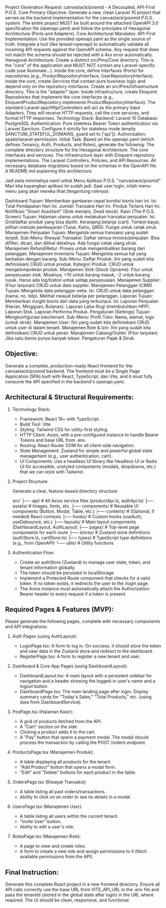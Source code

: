 Project Generation Request: canvastack/posmid - A Decoupled, API-First P.O.S. Core
Primary Objective:
Generate a new, clean Laravel 10 project that serves as the backend implementation for the canvastack/posmid P.O.S. system. The entire project MUST be built around the attached OpenAPI 3.0 specification file (openapi.yaml) and follow the principles of Hexagonal Architecture (Ports and Adapters).
Core Architectural Mandates:
API-First Implementation:
Use the provided openapi.yaml as the single source of truth.
Integrate a tool (like laravel-openapi) to automatically validate all incoming API requests against the OpenAPI schema. Any request that does not match the schema should be rejected with a 4xx error automatically.
Hexagonal Architecture:
Create a distinct src/Pms/Core directory. This is the "core" of the application and MUST NOT contain any Laravel-specific code (use Illuminate...).
Inside the core, define Interfaces (Ports) for repositories (e.g., ProductRepositoryInterface, UserRepositoryInterface).
Inside the core, create Services that contain pure business logic and depend only on the repository interfaces.
Create an src/Pms/Infrastructure directory. This is the "adapter" layer.
Inside infrastructure, create Eloquent Repositories that implement the core interfaces (e.g., EloquentProductRepository implements ProductRepositoryInterface).
The standard Laravel app/Http/Controllers will act as the primary Input Adapters. They will receive HTTP requests, call the core services, and format HTTP responses.
Technology Stack:
Backend: Laravel 10
Database: PostgreSQL
Authentication: Pure stateless Bearer Token authentication via Laravel Sanctum. Configure it strictly for stateless mode (empty SANCTUM_STATEFUL_DOMAINS, guard set to ['api']).
Authorization: spatie/laravel-permission.
Initial Task:
Based on the openapi.yaml (which defines Tenancy, Auth, Products, and Roles), generate the following:
The complete directory structure for the Hexagonal Architecture.
The core interfaces and services.
The infrastructure layer with Eloquent repository implementations.
The Laravel Controllers, Policies, and API Resources.
All necessary database migrations based on the schemas in the OpenAPI file.
A README.md explaining this architecture.


Jadi peta minimalnya nanti untuk Menu Aplikasi P.O.S. "canvastack/posmid"
Mari kita bayangkan aplikasi ini sudah jadi. Saat user login, inilah menu-menu yang akan mereka lihat (tergantung rolenya):

Dashboard Tujuan: Memberikan gambaran cepat kondisi bisnis hari ini. Isi: Total Pendapatan Hari Ini. Jumlah Transaksi Hari Ini. Produk Terlaris Hari Ini. Notifikasi "Smart Assistant" (Stok menipis, Dead stock).
Kasir (The P.O.S. Screen) Tujuan: Halaman utama untuk melakukan transaksi penjualan. Isi: Grid/daftar produk yang bisa dipilih. Keranjang belanja (cart). Tombol bayar, pilihan metode pembayaran (Tunai, Kartu, QRIS). Fungsi untuk cetak struk.
Manajemen Penjualan Tujuan: Mengelola semua transaksi yang sudah terjadi. Sub-Menu: Riwayat Transaksi: Daftar semua invoice/penjualan. Bisa difilter, dicari, dan dilihat detailnya. Ada fungsi cetak ulang struk. Manajemen Refund/Retur: Proses untuk mengembalikan barang dari pelanggan.
Manajemen Inventaris Tujuan: Mengelola semua hal yang berkaitan dengan barang. Sub-Menu: Daftar Produk: (Ini yang sudah kita definisikan) CRUD untuk produk. Kategori Produk: CRUD untuk mengelompokkan produk. Manajemen Stok (Stock Opname): Fitur untuk penyesuaian stok. Misalnya, +10 untuk barang masuk, -2 untuk barang rusak. Harus ada log/histori untuk setiap penyesuaian. Manajemen Supplier: (Fitur lanjutan) CRUD untuk data supplier.
Manajemen Pelanggan (CRM) Tujuan: Mengelola data pelanggan setia. Isi: CRUD untuk data pelanggan (nama, no. telp). Melihat riwayat belanja per pelanggan.
Laporan Tujuan: Memberikan insight bisnis dari data yang terkumpul. Isi: Laporan Penjualan (Harian, Mingguan, Bulanan). Laporan Laba-Rugi (membutuhkan HPP). Laporan Stok. Laporan Performa Produk.
Pengaturan (Settings) Tujuan: Mengkonfigurasi toko/tenant. Sub-Menu: Profil Toko: Nama, alamat, logo (untuk struk). Manajemen User: (Ini yang sudah kita definisikan) CRUD untuk user di dalam tenant. Manajemen Role & Izin: (Ini yang sudah kita definisikan) CRUD untuk peran. Manajemen Cabang/Outlet: (Fitur lanjutan) Jika satu bisnis punya banyak lokasi. Pengaturan Pajak & Struk.





## Objective:

Generate a complete, production-ready React frontend for the canvastack/posmid backend. The frontend must be a Single Page Application (SPA) built with React, TypeScript, dan Vite, and it must fully consume the API specified in the backend's openapi.yaml.

## Architectural & Structural Requirements:

1. Technology Stack:
   - Framework: React 18+ with TypeScript.
   - Build Tool: Vite.
   - Styling: Tailwind CSS for utility-first styling.
   - HTTP Client: Axios, with a pre-configured instance to handle Bearer Tokens and base URL from .env.
   - Routing: React Router DOM for all client-side navigation.
   - State Management: Zustand for simple and powerful global state management (e.g., user authentication, cart).
   - UI Components: Use a headless UI library like Headless UI or Radix UI for accessible, unstyled components (modals, dropdowns, etc.) that we can style with Tailwind.

2. Project Structure:

    Generate a clear, feature-based directory structure:

    src/
    ├── api/             # All Axios service files (productApi.ts, authApi.ts)
    ├── assets/          # Images, fonts, etc.
    ├── components/      # Reusable UI components (Button, Modal, Table, etc.)
    ├── contexts/        # (Optional, if needed) React contexts
    ├── hooks/           # Custom hooks (useAuth, useDebounce, etc.)
    ├── layouts/         # Main layout components (DashboardLayout, AuthLayout)
    ├── pages/           # Top-level page components for each route
    ├── stores/          # Zustand store definitions (authStore.ts, cartStore.ts)
    ├── types/           # TypeScript type definitions (e.g., from OpenAPI)
    └── utils/           # Utility functions

3. Authentication Flow:
   - Create an authStore (Zustand) to manage user state, token, and tenant information globally.
   - The token should be persisted in localStorage.
   - Implement a Protected Route component that checks for a valid token. If no token exists, it redirects the user to the /login page.
   - The Axios instance must automatically attach the Authorization: Bearer <token> header to every request if a token is present.

## Required Pages & Features (MVP):

Please generate the following pages, complete with necessary components and API integrations:

1. Auth Pages (using AuthLayout):
   - LoginPage.tsx: A form to log in. On success, it should store the token and user data in the Zustand store and redirect to the dashboard.
   - RegisterPage.tsx: A form to register a new tenant and user.

2. Dashboard & Core App Pages (using DashboardLayout):
   - DashboardLayout.tsx: A main layout with a persistent sidebar for navigation and a header showing the logged-in user's name and a logout button.
   - DashboardPage.tsx: The main landing page after login. Display summary cards for "Today's Sales," "Total Products," etc. (using data from DashboardService).

3. PosPage.tsx (Halaman Kasir):
   - A grid of products fetched from the API.
   - A "Cart" section on the side.
   - Clicking a product adds it to the cart.
   - A "Pay" button that opens a payment modal. The modal should process the transaction by calling the POST /orders endpoint.

4. ProductsPage.tsx (Manajemen Produk):
   - A table displaying all products for the tenant.
   - "Add Product" button that opens a modal form.
   - "Edit" and "Delete" buttons for each product in the table.

5. OrdersPage.tsx (Riwayat Transaksi):
   - A table listing all past orders/transactions.
   - Ability to click on an order to see its details in a modal.

6. UsersPage.tsx (Manajemen User):
   - A table listing all users within the current tenant.
   - "Invite User" button.
   - Ability to edit a user's role.

7. RolesPage.tsx (Manajemen Role):
   - A page to view and create roles.
   - A form to create a new role and assign permissions to it (fetch available permissions from the API).

## Final Instruction:
Generate this complete React project in a new frontend directory. Ensure all API calls correctly use the base URL from VITE_API_URL in the .env file and pass the tenantId (stored in the global state after login) in the URL where required. The UI should be clean, responsive, and functional.